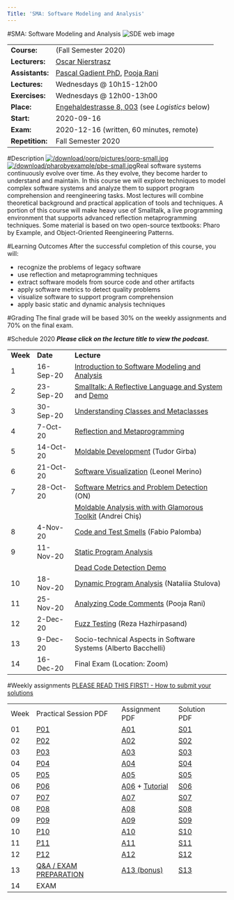 ```yaml
---
Title: 'SMA: Software Modeling and Analysis'
---
```

#SMA: Software Modeling and Analysis
![SDE web image](%assets_url%/files/5d/x6asdk42eywwaescaa9so1ipx598bl/sde-web.jpg)

| | |
|---|---|
|**Course:**|(Fall Semester 2020)
|**Lecturers:**|[Oscar Nierstrasz](%base_url%/staff/oscar)
|**Assistants:**|[Pascal Gadient PhD](%base_url%/staff/PascalGadient), [Pooja Rani](%base_url%/staff/Pooja-Rani)
|**Lectures:**|Wednesdays @ 10h15-12h00
|**Exercises:**|Wednesdays @ 12h00-13h00
|**Place:**|[Engehaldestrasse 8, 003](%base_url%/contact/maps) (see *Logistics* below)
|**Start:**|2020-09-16
|**Exam:**|2020-12-16 (written, 60 minutes, remote)
|**Repetition:**|Fall Semester 2020

#Description
[![/download/oorp/pictures/oorp-small.jpg](%assets_url%/download/oorp/pictures/oorp-small.jpg)](%base_url%/download/oorp)[![/download/pharobyexample/pbe-small.jpg](%assets_url%/download/pharobyexample/pbe-small.jpg)](https://books.pharo.org/updated-pharo-by-example)Real software systems continuously evolve over time. As they evolve, they become harder to understand and maintain. In this course we will explore techniques to model complex software systems and analyze them to support program comprehension and reengineering tasks. 
Most lectures will combine theoretical background and practical application of tools and techniques. A portion of this course will make heavy use of Smalltalk, a live programming environment that supports advanced reflection metaprogramming techniques. Some material is based on two open-source textbooks: Pharo by Example, and Object-Oriented Reengineering Patterns.

#Learning Outcomes
After the successful completion of this course, you will:

-  recognize the problems of legacy software
-  use reflection and metaprogramming techniques
-  extract software models from source code and other artifacts
-  apply software metrics to detect quality problems
-  visualize software to support program comprehension
-  apply basic static and dynamic analysis techniques

#Grading
The final grade will be based 30% on the weekly assignments and 70% on the final exam.

#Schedule 2020
***Please click on the lecture title to view the podcast.***

| | | |
|---|---|---|
|	**Week**	|	**Date**	|	**Lecture**
|	1	|	16-Sep-20	|	[Introduction to Software Modeling and Analysis](https://tube.switch.ch/videos/ba7c14ff)
|	2	|	23-Sep-20	|	[Smalltalk: A Reflective Language and System](https://tube.switch.ch/videos/f1357e24) and [Demo](https://tube.switch.ch/videos/9c2dbba7)
|	3	|	30-Sep-20	|	[Understanding Classes and Metaclasses](https://tube.switch.ch/videos/227dc9ee)
|	4	|	7-Oct-20	|	[Reflection and Metaprogramming](https://tube.switch.ch/videos/6f512bb3)
|	5	|	14-Oct-20	|	[Moldable Development](https://tube.switch.ch/videos/326a1304) (Tudor Girba)
|	6	|	21-Oct-20	|	[Software Visualization](https://tube.switch.ch/videos/1bc8d4e2) (Leonel Merino)
|	7	|	28-Oct-20	|	[Software Metrics and Problem Detection](https://tube.switch.ch/videos/d924c305) (ON)
| | | [Moldable Analysis with with Glamorous Toolkit](https://tube.switch.ch/videos/d1ec46a8) (Andrei Chiş)
|	8	|	4-Nov-20	|	[Code and Test Smells](https://tube.switch.ch/videos/fc080508) (Fabio Palomba)
|	9	|	11-Nov-20	|	[Static Program Analysis](https://tube.switch.ch/videos/5ecee652)
| | | [Dead Code Detection Demo](https://tube.switch.ch/videos/3a0bfa1d)
|	10	|	18-Nov-20	|	[Dynamic Program Analysis](https://tube.switch.ch/videos/46fd6be3) (Nataliia Stulova)
|	11	|	25-Nov-20	|	[Analyzing Code Comments](https://tube.switch.ch/videos/d7652c65) (Pooja Rani)
|	12	|	2-Dec-20	|	[Fuzz Testing](https://tube.switch.ch/videos/fc5f8e2a) (Reza Hazhirpasand)
|	13	|	9-Dec-20	|	Socio-technical Aspects in Software Systems (Alberto Bacchelli)
|	14	|	16-Dec-20	|	Final Exam (Location: Zoom)

#Weekly assignments
[PLEASE READ THIS FIRST! - How to submit your solutions](%assets_url%/download/lectures/sma-exercises/SMA-RulesForExercises.pdf)

| | | | | |
|---|---|---|---|---|
|	Week	|   Practical Session PDF    |   Assignment PDF    | Solution PDF
|	01	|	[P01](%assets_url%/download/lectures/sma-exercises/Assignment-01-Slides.pdf)		|	[A01](%assets_url%/download/lectures/sma-exercises/Assignment-01.pdf)	|	[S01](%assets_url%/download/lectures/sma-exercises/Assignment-01-Solution.pdf)
|	02	|	[P02](%assets_url%/download/lectures/sma-exercises/Assignment-02-Slides.pdf)		|	[A02](%assets_url%/download/lectures/sma-exercises/Assignment-02.pdf)	|	[S02](%assets_url%/download/lectures/sma-exercises/Assignment-02-Solution.pdf)
|	03	|	[P03](%assets_url%/download/lectures/sma-exercises/Assignment-03-Slides.pdf)		|	[A03](%assets_url%/download/lectures/sma-exercises/Assignment-03.pdf)	|	[S03](%assets_url%/download/lectures/sma-exercises/Assignment-03-Solution.pdf)
|	04	|	[P04](%assets_url%/download/lectures/sma-exercises/Assignment-04-Slides.pdf)		|	[A04](%assets_url%/download/lectures/sma-exercises/Assignment-04.pdf)	|	[S04](%assets_url%/download/lectures/sma-exercises/Assignment-04-Solution.pdf)
|	05	|	[P05](%assets_url%/download/lectures/sma-exercises/Assignment-05-Slides.pdf)		|	[A05](%assets_url%/download/lectures/sma-exercises/Assignment-05.pdf)	|	[S05](%assets_url%/download/lectures/sma-exercises/Assignment-05-Solution.pdf)
|	06	|	[P06](%assets_url%/download/lectures/sma-exercises/Assignment-06-Slides.pdf)		|	[A06](%assets_url%/download/lectures/sma-exercises/Assignment-06.pdf) \+ [Tutorial](%assets_url%/download/lectures/sma-exercises/Assignment-06-Tutorial.pdf)	|	[S06](%assets_url%/download/lectures/sma-exercises/Assignment-06-Solution.pdf)
|	07	|	[P07](%assets_url%/download/lectures/sma-exercises/Assignment-07-Slides.pdf)		|	[A07](%assets_url%/download/lectures/sma-exercises/Assignment-07.pdf)	|	[S07](%assets_url%/download/lectures/sma-exercises/Assignment-07-Solution.pdf)
|	08	|	[P08](%assets_url%/download/lectures/sma-exercises/Assignment-08-Slides.pdf)		|	[A08](%assets_url%/download/lectures/sma-exercises/Assignment-08.pdf)	|	[S08](%assets_url%/download/lectures/sma-exercises/Assignment-08-Solution.pdf)
|	09	|	[P09](%assets_url%/download/lectures/sma-exercises/Assignment-09-Slides.pdf)		|	[A09](%assets_url%/download/lectures/sma-exercises/Assignment-09.pdf)	|	[S09](%assets_url%/download/lectures/sma-exercises/Assignment-09-Solution.pdf)
|	10	|	[P10](%assets_url%/download/lectures/sma-exercises/Assignment-10-Slides.pdf)		|	[A10](%assets_url%/download/lectures/sma-exercises/Assignment-10.pdf)	|	[S10](%assets_url%/download/lectures/sma-exercises/Assignment-10-Solution.pdf)
|	11	|	[P11](%assets_url%/download/lectures/sma-exercises/Assignment-11-Slides.pdf)		|	[A11](%assets_url%/download/lectures/sma-exercises/Assignment-11.pdf)	|	[S11](%assets_url%/download/lectures/sma-exercises/Assignment-11-Solution.pdf)
|	12	|	[P12](%assets_url%/download/lectures/sma-exercises/Assignment-12-Slides.pdf)		|	[A12](%assets_url%/download/lectures/sma-exercises/Assignment-12.pdf)	|	[S12](%assets_url%/download/lectures/sma-exercises/Assignment-12-Solution.pdf)
|	13	|	[Q&A / EXAM PREPARATION](%assets_url%/download/lectures/sma-exercises/SMA_Q&A_Slides.pdf)	|	[A13 (bonus)](%assets_url%/download/lectures/sma-exercises/Assignment-13.pdf)	|	[S13](%assets_url%/download/lectures/sma-exercises/Assignment-13-Solution.pdf)	|	
|	14	|	EXAM		|		|	
